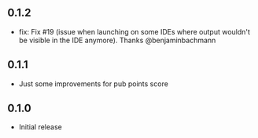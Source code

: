 ## 0.1.2

- fix: Fix #19 (issue when launching on some IDEs where output wouldn't be visible in the IDE anymore). Thanks @benjaminbachmann

## 0.1.1

- Just some improvements for pub points score

## 0.1.0

- Initial release
